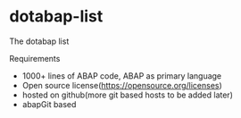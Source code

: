 # dotabap-list
The dotabap list

Requirements
* 1000+ lines of ABAP code, ABAP as primary language
* Open source license(https://opensource.org/licenses)
* hosted on github(more git based hosts to be added later)
* abapGit based
